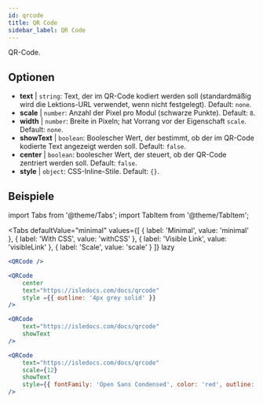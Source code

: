 ```yaml
---
id: qrcode
title: QR Code
sidebar_label: QR Code
---
```


QR-Code.

## Optionen

* __text__ | `string`: Text, der im QR-Code kodiert werden soll (standardmäßig wird die Lektions-URL verwendet, wenn nicht festgelegt). Default: `none`.
* __scale__ | `number`: Anzahl der Pixel pro Modul (schwarze Punkte). Default: `8`.
* __width__ | `number`: Breite in Pixeln; hat Vorrang vor der Eigenschaft `scale`. Default: `none`.
* __showText__ | `boolean`: Boolescher Wert, der bestimmt, ob der im QR-Code kodierte Text angezeigt werden soll. Default: `false`.
* __center__ | `boolean`: boolescher Wert, der steuert, ob der QR-Code zentriert werden soll. Default: `false`.
* __style__ | `object`: CSS-Inline-Stile. Default: `{}`.


## Beispiele

import Tabs from '@theme/Tabs';
import TabItem from '@theme/TabItem';

<Tabs
    defaultValue="minimal"
    values={[
        { label: 'Minimal', value: 'minimal' },
        { label: 'With CSS', value: 'withCSS' },
        { label: 'Visible Link', value: 'visibleLink' },
        { label: 'Scale', value: 'scale' }
    ]}
    lazy
>

<TabItem value="minimal">

```jsx live
<QRCode />
```

</TabItem>

<TabItem value="withCSS">

```jsx live
<QRCode 
    center 
    text="https://isledocs.com/docs/qrcode" 
    style ={{ outline: '4px grey solid' }}
/>
```

</TabItem>

<TabItem value="visibleLink">

```jsx live
<QRCode 
    text="https://isledocs.com/docs/qrcode"
    showText
/>
```

</TabItem>

<TabItem value="scale">

```jsx live
<QRCode 
    text="https://isledocs.com/docs/qrcode"
    scale={12}
    showText
    style={{ fontFamily: 'Open Sans Condensed', color: 'red', outline: '4px black solid' }}
/>
```

</TabItem>

</Tabs>
